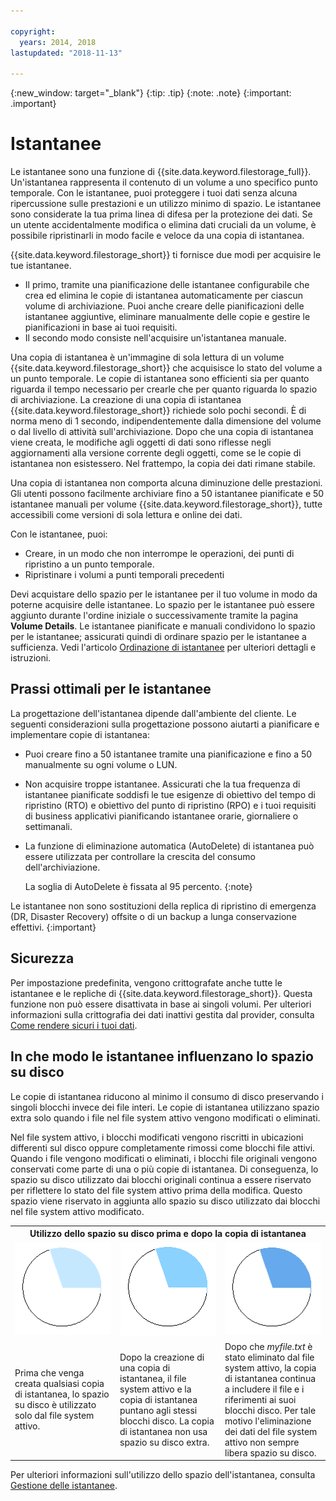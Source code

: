 ```yaml
---

copyright:
  years: 2014, 2018
lastupdated: "2018-11-13"

---
```

{:new_window: target="_blank"}
{:tip: .tip}
{:note: .note}
{:important: .important}

# Istantanee

Le istantanee sono una funzione di {{site.data.keyword.filestorage_full}}. Un'istantanea rappresenta il contenuto di un volume a uno specifico punto temporale. Con le istantanee, puoi proteggere i tuoi dati senza alcuna ripercussione sulle prestazioni e un utilizzo minimo di spazio. Le istantanee sono considerate la tua prima linea di difesa per la protezione dei dati. Se un utente accidentalmente modifica o elimina dati cruciali da un volume, è possibile ripristinarli in modo facile e veloce da una copia di istantanea.

{{site.data.keyword.filestorage_short}} ti fornisce due modi per acquisire le tue istantanee.

* Il primo, tramite una pianificazione delle istantanee configurabile che crea ed elimina le copie di istantanea automaticamente per ciascun volume di archiviazione. Puoi anche creare delle pianificazioni delle istantanee aggiuntive, eliminare manualmente delle copie e gestire le pianificazioni in base ai tuoi requisiti.
* Il secondo modo consiste nell'acquisire un'istantanea manuale.

Una copia di istantanea è un'immagine di sola lettura di un volume {{site.data.keyword.filestorage_short}} che acquisisce lo stato del volume a un punto temporale. Le copie di istantanea sono efficienti sia per quanto riguarda il tempo necessario per crearle che per quanto riguarda lo spazio di archiviazione. La creazione di una copia di istantanea {{site.data.keyword.filestorage_short}} richiede solo pochi secondi. È di norma meno di 1 secondo, indipendentemente dalla dimensione del volume o dal livello di attività sull'archiviazione. Dopo che una copia di istantanea viene creata, le modifiche agli oggetti di dati sono riflesse negli aggiornamenti alla versione corrente degli oggetti, come se le copie di istantanea non esistessero. Nel frattempo, la copia dei dati rimane stabile.

Una copia di istantanea non comporta alcuna diminuzione delle prestazioni. Gli utenti possono facilmente archiviare fino a 50 istantanee pianificate e 50 istantanee manuali per volume {{site.data.keyword.filestorage_short}}, tutte accessibili come versioni di sola lettura e online dei dati.

Con le istantanee, puoi:

- Creare, in un modo che non interrompe le operazioni, dei punti di ripristino a un punto temporale.
- Ripristinare i volumi a punti temporali precedenti

Devi acquistare dello spazio per le istantanee per il tuo volume in modo da poterne acquisire delle istantanee. Lo spazio per le istantanee può essere aggiunto durante l'ordine iniziale o successivamente tramite la pagina **Volume Details**. Le istantanee pianificate e manuali condividono lo spazio per le istantanee; assicurati quindi di ordinare spazio per le istantanee a sufficienza. Vedi l'articolo [Ordinazione di istantanee](ordering-snapshots.html) per ulteriori dettagli e istruzioni.

## Prassi ottimali per le istantanee

La progettazione dell'istantanea dipende dall'ambiente del cliente. Le seguenti considerazioni sulla progettazione possono aiutarti a pianificare e implementare copie di istantanea:
- Puoi creare fino a 50 istantanee tramite una pianificazione e fino a 50 manualmente su ogni volume o LUN.
- Non acquisire troppe istantanee. Assicurati che la tua frequenza di istantanee pianificate soddisfi le tue esigenze di obiettivo del tempo di ripristino (RTO) e obiettivo del punto di ripristino (RPO) e i tuoi requisiti di business applicativi pianificando istantanee orarie, giornaliere o settimanali.
- La funzione di eliminazione automatica (AutoDelete) di istantanea può essere utilizzata per controllare la crescita del consumo dell'archiviazione.

  La soglia di AutoDelete è fissata al 95 percento.
  {:note}

Le istantanee non sono sostituzioni della replica di ripristino di emergenza (DR, Disaster Recovery) offsite o di un backup a lunga conservazione effettivi.
{:important}

## Sicurezza

Per impostazione predefinita, vengono crittografate anche tutte le istantanee e le repliche di {{site.data.keyword.filestorage_short}}. Questa funzione non può essere disattivata in base ai singoli volumi. Per ulteriori informazioni sulla crittografia dei dati inattivi gestita dal provider, consulta [Come rendere sicuri i tuoi dati](block-file-storage-encryption-rest.html).

## In che modo le istantanee influenzano lo spazio su disco

Le copie di istantanea riducono al minimo il consumo di disco preservando i singoli blocchi invece dei file interi. Le copie di istantanea utilizzano spazio extra solo quando i file nel file system attivo vengono modificati o eliminati.

Nel file system attivo, i blocchi modificati vengono riscritti in ubicazioni differenti sul disco oppure completamente rimossi come blocchi file attivi. Quando i file vengono modificati o eliminati, i blocchi file originali vengono conservati come parte di una o più copie di istantanea. Di conseguenza, lo spazio su disco utilizzato dai blocchi originali continua a essere riservato per riflettere lo stato del file system attivo prima della modifica. Questo spazio viene riservato in aggiunta allo spazio su disco utilizzato dai blocchi nel file system attivo modificato.

<table>
    <colgroup>
      <col style="width: 33.3%;"/>
      <col style="width: 33.3%;"/>
      <col style="width: 33.3%;"/>
    </colgroup>
      <tr>
        <th colspan="3" style="border: 0.0px;text-align: center;">Utilizzo dello spazio su disco prima e dopo la copia di istantanea</th>
     </tr>
     <tr>
        <td style="border: 0.0px;text-align: center;"><img src="/images/bfcircle1.png" alt="Prima della copia di istantanea"></td>
        <td style="border: 0.0px;text-align: center;"><img src="/images/bfcircle3.png" alt="Dopo la copia di istantanea"></td>
        <td style="border: 0.0px;text-align: center;"><img src="/images/bfcircle2.png" alt="Modifiche dopo la copia di istantanea"></td>
     </tr>
     <tr>
        <td style="border: 0.0px;">Prima che venga creata qualsiasi copia di istantanea, lo spazio su disco è utilizzato solo dal file system attivo.</td>
        <td style="border: 0.0px;">Dopo la creazione di una copia di istantanea, il file system attivo e la copia di istantanea puntano agli stessi blocchi disco. La copia di istantanea non usa spazio su disco extra.</td>
        <td style="border: 0.0px;">Dopo che <i>myfile.txt</i> è stato eliminato dal file system attivo, la copia di istantanea continua a includere il file e i riferimenti ai suoi blocchi disco. Per tale motivo l'eliminazione dei dati del file system attivo non sempre libera spazio su disco.</td>
      </tr>
</table>

Per ulteriori informazioni sull'utilizzo dello spazio dell'istantanea, consulta [Gestione delle istantanee](working-with-snapshots.html).
